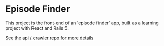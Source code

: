 # Episode Finder

This project is the front-end of an 'episode finder' app, built as a learning project with React and Rails 5.

See the [api / crawler repo for more details](https://github.com/Obversity/what-episode-rails)

